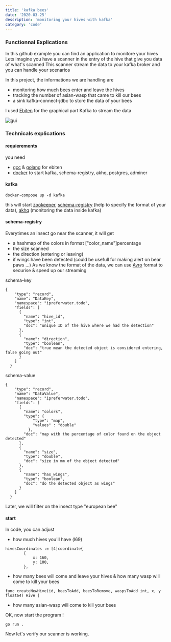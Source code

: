 ```yaml
---
title: 'kafka bees'
date: '2020-03-25'
description: 'monitoring your hives with kafka'
category: 'code'
---
```


### Functionnal Explications
In this github example you can find an application to monitore your hives
Lets imagine you have a scanner in the entry of the hive that give you data of what's scanned
This scanner stream the data to your kafka broker and you can handle your scenarios

In this project, the informations we are handling are
- monitoring how much bees enter and leave the hives
- tracking the number of asian-wasp that came to kill our bees
- a sink kafka-connect-jdbc to store the data of your bees

I used [Ebiten](https://ebiten.org/) for the graphical part
Kafka to stream the data

![gui](/blog/kafka-bees/gui.webp)

### Technicals explications

#### requierements
you need
- [gcc](https://gcc.gnu.org/install/binaries.html) & [golang](https://go.dev/doc/install) for ebiten
- [docker](https://docs.docker.com/get-docker/) to start kafka, schema-registry, akhq, postgres, adminer


#### kafka

```
docker-compose up -d kafka
```
this will start [zookeeper](https://zookeeper.apache.org/), [schema-registry](https://docs.confluent.io/platform/current/schema-registry/index.html) (help to specify the format of your data), [akhq](https://akhq.io/) (monitoring the data inside kafka)

#### schema-registry

Everytimes an insect go near the scanner, it will get 
- a hashmap of the colors in format ["color_name"]percentage
- the size scanned 
- the direction (entering or leaving)
- if wings have been detected (could be usefull for making alert on bear paws ...)
As we know the format of the data, we can use [Avro](https://avro.apache.org/) format to securise & speed up our streaming

schema-key 
```
{
    "type": "record",
    "name": "DataKey",
    "namespace": "ipreferwater.todo",
    "fields": [
      {
        "name": "hive_id",
        "type": "int",
        "doc": "unique ID of the hive where we had the detection"
      },
      {
        "name": "direction",
        "type": "boolean",
        "doc": "true mean the detected object is considered entering, false going out"
      }
    ]
  }
```

schema-value

```
{
    "type": "record",
    "name": "DataValue",
    "namespace": "ipreferwater.todo",
    "fields": [
      {
        "name": "colors",
        "type": {
            "type": "map",
            "values" : "double"
          },
        "doc": "map with the percentage of color found on the object detected"
      },
      {
        "name": "size",
        "type": "double",
        "doc": "size in mm of the object detected"
      },
      {
        "name": "has_wings",
        "type": "boolean",
        "doc": "do the detected object as wings"
      }
    ]
  }
```

Later, we will filter on the insect type "european bee"


#### start

In code, you can adjust
- how much hives you'll have (l69)
```
hivesCoordinates := [4]coordinate{
		{
			x: 160,
			y: 100,
		},
```
-  how many bees will come and leave your hives & how many wasp will come to kill your bees
``` (l39)
func createNewHive(id, beesToAdd, beesToRemove, waspsToAdd int, x, y float64) Hive {
```
-  how many asian-wasp will come to kill your bees

OK, now start the program !
```
go run .
```

Now let's verify our scanner is working.
